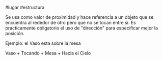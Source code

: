 #lugar #estructura 

Se usa como valor de proximidad y hace referencia a un objeto que se encuentra al rededor de otro pero que no se tocan entre si. Es practicamente obligatorio el uso de "dirección" para especificar mejor la posición.

Ejemplo:
el Vaso esta sobre la mesa

Vaso + Tocando + Mesa + Hacia el Cielo
